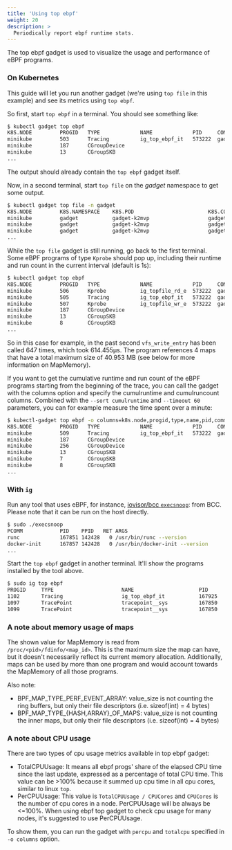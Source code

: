 ```yaml
---
title: 'Using top ebpf'
weight: 20
description: >
  Periodically report ebpf runtime stats.
---
```


The top ebpf gadget is used to visualize the usage and performance of eBPF programs.

### On Kubernetes

This guide will let you run another gadget (we're using `top file` in this example) and see its metrics
using `top ebpf`.

So first, start `top ebpf` in a terminal. You should see something like:

```bash
$ kubectl gadget top ebpf
K8S.NODE         PROGID   TYPE             NAME             PID     COMM                      RUNTIME   RUNCOUNT      MAPMEMORY MAPCOUNT
minikube         503      Tracing          ig_top_ebpf_it   573222  gadgettracerman           54.09µs       1069            12B        1
minikube         187      CGroupDevice                                                        2.292µs          1             0B        0
minikube         13       CGroupSKB                                                                0s          0             0B        0
...
```

The output should already contain the `top ebpf` gadget itself.

Now, in a second terminal, start `top file` on the _gadget_ namespace to get some output.

```bash
$ kubectl gadget top file -n gadget
K8S.NODE         K8S.NAMESPACE    K8S.POD                        K8S.CONTAINER    PID     COMM             READS  WRITES R_KB    W_KB    T FILE
minikube         gadget           gadget-k2mvp                   gadget           575955  runc:[2:INIT]    1      0      0       0       R cap_last_cap
minikube         gadget           gadget-k2mvp                   gadget           575955  runc:[2:INIT]    2      0      8       0       R group
minikube         gadget           gadget-k2mvp                   gadget           575955  gadgettracerman  2      0      8       0       R UTC
...
```

While the `top file` gadget is still running, go back to the first terminal.
Some eBPF programs of type `Kprobe` should pop up, including their runtime and run count in the current interval
(default is 1s):

```bash
$ kubectl gadget top ebpf
K8S.NODE         PROGID   TYPE             NAME             PID     COMM                      RUNTIME   RUNCOUNT      MAPMEMORY MAPCOUNT
minikube         506      Kprobe           ig_topfile_rd_e  573222  gadgettracerman         824.589µs       2076       40.95MiB        4
minikube         505      Tracing          ig_top_ebpf_it   573222  gadgettracerman          47.171µs       1103            12B        1
minikube         507      Kprobe           ig_topfile_wr_e  573222  gadgettracerman         609.645µs        836       40.95MiB        4
minikube         187      CGroupDevice                                                        4.417µs          2             0B        0
minikube         13       CGroupSKB                                                                0s          0             0B        0
minikube         8        CGroupSKB                                                                0s          0             0B        0
...
```

So in this case for example, in the past second `vfs_write_entry` has been called 647 times, which took 614.455µs.
The program references 4 maps that have a total maximum size of 40.953 MB (see below for more information on MapMemory).

If you want to get the cumulative runtime and run count of the eBPF programs starting from the beginning of the trace,
you can call the gadget with the columns option and specify the cumulruntime and cumulruncount columns.
Combined with the `--sort cumulruntime` and `--timeout 60` parameters, you can for example measure the time spent
over a minute:

```bash
$ kubectl-gadget top ebpf -o columns=k8s.node,progid,type,name,pid,comm,cumulruntime,cumulruncount --sort cumulruntime --timeout 60
K8S.NODE         PROGID   TYPE             NAME             PID     COMM                 CUMULRUNTIME CUMULRUNCOUNT
minikube         509      Tracing          ig_top_ebpf_it   573222  gadgettracerman        1.265693ms         15879
minikube         187      CGroupDevice                                                       40.795µs            48
minikube         256      CGroupDevice                                                        5.834µs             2
minikube         13       CGroupSKB                                                                0s             0
minikube         7        CGroupSKB                                                                0s             0
minikube         8        CGroupSKB                                                                0s             0
...
```

### With `ig`

Run any tool that uses eBPF, for instance, [iovisor/bcc `execsnoop`](https://github.com/iovisor/bcc/blob/v0.26.0/libbpf-tools/execsnoop.bpf.c): from BCC. Please note that it can be run on the host directly.


```bash
$ sudo ./execsnoop
PCOMM            PID    PPID   RET ARGS
runc             167851 142428   0 /usr/bin/runc --version
docker-init      167857 142428   0 /usr/bin/docker-init --version
...
```

Start the `top ebpf` gadget in another terminal. It'll show the programs installed by the tool above.

```bash
$ sudo ig top ebpf
PROGID     TYPE                      NAME                     PID                      COMM                          RUNTIME RUNCOUNT                   MAPMEMORY MAPCOUNT
1102       Tracing                   ig_top_ebpf_it           167925                   ig                          299.054µs 5534                            4KiB 1
1097       TracePoint                tracepoint__sys          167850                   execsnoop                    25.055µs 2                           75.48MiB 3
1099       TracePoint                tracepoint__sys          167850                   execsnoop                    23.629µs 2                           75.48MiB 4
```

### A note about memory usage of maps

The shown value for MapMemory is read from `/proc/<pid>/fdinfo/<map_id>`.
This is the maximum size the map can have, but it doesn't necessarily reflect its current memory allocation. Additionally, maps can
be used by more than one program and would account towards the MapMemory of all those programs.

Also note:
* BPF_MAP_TYPE_PERF_EVENT_ARRAY: value_size is not counting the ring buffers, but only their file descriptors (i.e. sizeof(int) = 4 bytes)
* BPF_MAP_TYPE_{HASH,ARRAY}_OF_MAPS: value_size is not counting the inner maps, but only their file descriptors (i.e. sizeof(int) = 4 bytes)

### A note about CPU usage

There are two types of cpu usage metrics available in top ebpf gadget:
* TotalCPUUsage: It means all ebpf progs' share of the elapsed CPU time since the last update, expressed as a percentage of total CPU time. This value can be >100% because it summed up cpu time in all cpu cores, similar to linux `top`.
* PerCPUUsage: This value is `TotalCPUUsage / CPUCores` and `CPUCores` is the number of cpu cores in a node. PerCPUUsage will be always be <=100%. When using ebpf top gadget to check cpu usage for many nodes, it's suggested to use PerCPUUsage.

To show them, you can run the gadget with `percpu` and `totalcpu` specified in `-o columns` option.

